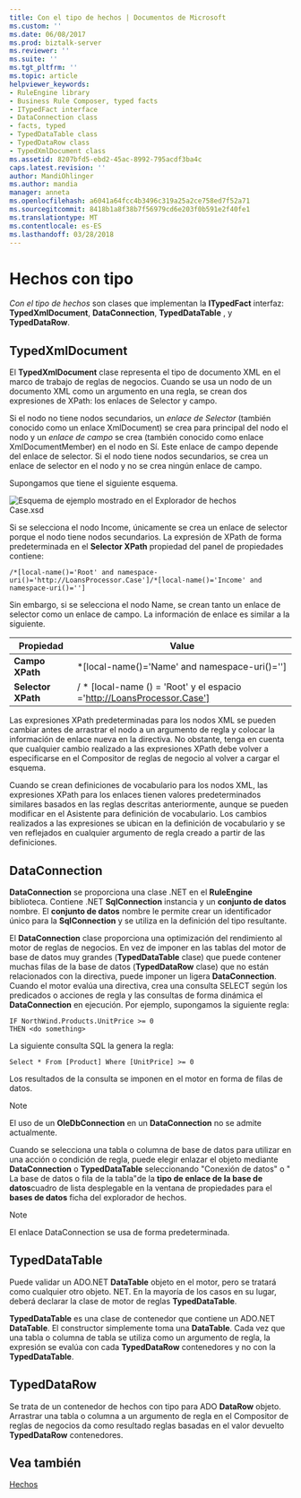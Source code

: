 ```yaml
---
title: Con el tipo de hechos | Documentos de Microsoft
ms.custom: ''
ms.date: 06/08/2017
ms.prod: biztalk-server
ms.reviewer: ''
ms.suite: ''
ms.tgt_pltfrm: ''
ms.topic: article
helpviewer_keywords:
- RuleEngine library
- Business Rule Composer, typed facts
- ITypedFact interface
- DataConnection class
- facts, typed
- TypedDataTable class
- TypedDataRow class
- TypedXmlDocument class
ms.assetid: 8207bfd5-ebd2-45ac-8992-795acdf3ba4c
caps.latest.revision: ''
author: MandiOhlinger
ms.author: mandia
manager: anneta
ms.openlocfilehash: a6041a64fcc4b3496c319a25a2ce758ed7f52a71
ms.sourcegitcommit: 8418b1a8f38b7f56979cd6e203f0b591e2f40fe1
ms.translationtype: MT
ms.contentlocale: es-ES
ms.lasthandoff: 03/28/2018
---
```

# <a name="typed-facts"></a>Hechos con tipo
*Con el tipo de hechos* son clases que implementan la **ITypedFact** interfaz: **TypedXmlDocument**, **DataConnection**, **TypedDataTable** , y **TypedDataRow**.  
  
## <a name="typedxmldocument"></a>TypedXmlDocument  
 El **TypedXmlDocument** clase representa el tipo de documento XML en el marco de trabajo de reglas de negocios. Cuando se usa un nodo de un documento XML como un argumento en una regla, se crean dos expresiones de XPath: los enlaces de Selector y campo.  
  
 Si el nodo no tiene nodos secundarios, un *enlace de Selector* (también conocido como un enlace XmlDocument) se crea para principal del nodo el nodo y un *enlace de campo* se crea (también conocido como enlace XmlDocumentMember) en el nodo en Sí. Este enlace de campo depende del enlace de selector. Si el nodo tiene nodos secundarios, se crea un enlace de selector en el nodo y no se crea ningún enlace de campo.  
  
 Supongamos que tiene el siguiente esquema.  
  
 ![Esquema de ejemplo mostrado en el Explorador de hechos](../core/media/xmldocumentbrowser.gif "xmldocumentbrowser")  
Case.xsd  
  
 Si se selecciona el nodo Income, únicamente se crea un enlace de selector porque el nodo tiene nodos secundarios. La expresión de XPath de forma predeterminada en el **Selector XPath** propiedad del panel de propiedades contiene:  
  
```  
/*[local-name()='Root' and namespace-uri()='http://LoansProcessor.Case']/*[local-name()='Income' and namespace-uri()='']  
```  
  
 Sin embargo, si se selecciona el nodo Name, se crean tanto un enlace de selector como un enlace de campo. La información de enlace es similar a la siguiente.  
  
|Propiedad|Value|  
|--------------|-----------|  
|**Campo XPath**|*[local-name()='Name' and namespace-uri()='']|  
|**Selector XPath**|/ * [local-name () = 'Root' y el espacio ='http://LoansProcessor.Case']|  
  
 Las expresiones XPath predeterminadas para los nodos XML se pueden cambiar antes de arrastrar el nodo a un argumento de regla y colocar la información de enlace nueva en la directiva. No obstante, tenga en cuenta que cualquier cambio realizado a las expresiones XPath debe volver a especificarse en el Compositor de reglas de negocio al volver a cargar el esquema.  
  
 Cuando se crean definiciones de vocabulario para los nodos XML, las expresiones XPath para los enlaces tienen valores predeterminados similares basados en las reglas descritas anteriormente, aunque se pueden modificar en el Asistente para definición de vocabulario. Los cambios realizados a las expresiones se ubican en la definición de vocabulario y se ven reflejados en cualquier argumento de regla creado a partir de las definiciones.  
  
## <a name="dataconnection"></a>DataConnection  
 **DataConnection** se proporciona una clase .NET en el **RuleEngine** biblioteca. Contiene .NET **SqlConnection** instancia y un **conjunto de datos** nombre. El **conjunto de datos** nombre le permite crear un identificador único para la **SqlConnection** y se utiliza en la definición del tipo resultante.  
  
 El **DataConnection** clase proporciona una optimización del rendimiento al motor de reglas de negocios. En vez de imponer en las tablas del motor de base de datos muy grandes (**TypedDataTable** clase) que puede contener muchas filas de la base de datos (**TypedDataRow** clase) que no están relacionados con la directiva, puede imponer un ligera **DataConnection**. Cuando el motor evalúa una directiva, crea una consulta SELECT según los predicados o acciones de regla y las consultas de forma dinámica el **DataConnection** en ejecución. Por ejemplo, supongamos la siguiente regla:  
  
```  
IF NorthWind.Products.UnitPrice >= 0   
THEN <do something>  
```  
  
 La siguiente consulta SQL la genera la regla:  
  
```  
Select * From [Product] Where [UnitPrice] >= 0  
```  
  
 Los resultados de la consulta se imponen en el motor en forma de filas de datos.  
  
> [!NOTE]
>  El uso de un **OleDbConnection** en un **DataConnection** no se admite actualmente.  
  
 Cuando se selecciona una tabla o columna de base de datos para utilizar en una acción o condición de regla, puede elegir enlazar el objeto mediante **DataConnection** o **TypedDataTable** seleccionando "Conexión de datos" o " La base de datos o fila de la tabla"de la **tipo de enlace de la base de datos**cuadro de lista desplegable en la ventana de propiedades para el **bases de datos** ficha del explorador de hechos.  
  
> [!NOTE]
>  El enlace DataConnection se usa de forma predeterminada.  
  
## <a name="typeddatatable"></a>TypedDataTable  
 Puede validar un ADO.NET **DataTable** objeto en el motor, pero se tratará como cualquier otro objeto. NET. En la mayoría de los casos en su lugar, deberá declarar la clase de motor de reglas **TypedDataTable**.  
  
 **TypedDataTable** es una clase de contenedor que contiene un ADO.NET **DataTable**. El constructor simplemente toma una **DataTable**. Cada vez que una tabla o columna de tabla se utiliza como un argumento de regla, la expresión se evalúa con cada **TypedDataRow** contenedores y no con la **TypedDataTable**.  
  
## <a name="typeddatarow"></a>TypedDataRow  
 Se trata de un contenedor de hechos con tipo para ADO **DataRow** objeto. Arrastrar una tabla o columna a un argumento de regla en el Compositor de reglas de negocios da como resultado reglas basadas en el valor devuelto **TypedDataRow** contenedores.  
  
## <a name="see-also"></a>Vea también  
 [Hechos](../core/facts.md)